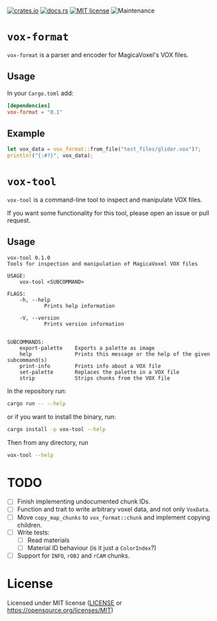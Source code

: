 [![crates.io](https://img.shields.io/crates/v/vox-format.svg)](https://crates.io/crates/vox-format)
[![docs.rs](https://docs.rs/vox-format/badge.svg)](https://docs.rs/vox-format)
[![MIT license](https://img.shields.io/badge/license-MIT-brightgreen)](https://opensource.org/licenses/MIT)
![Maintenance](https://img.shields.io/badge/maintenance-experimental-blue.svg)

# `vox-format`

`vox-format` is a parser and encoder for MagicaVoxel's VOX files.

## Usage

In your `Cargo.toml` add:

```toml
[dependencies]
vox-format = "0.1"
```

## Example

```rust
let vox_data = vox_format::from_file("test_files/glider.vox")?;
println!("{:#?}", vox_data);
```

# `vox-tool`

`vox-tool` is a command-line tool to inspect and manipulate VOX files.

If you want some functionality for this tool, please open an issue or pull request.

## Usage

```
vox-tool 0.1.0
Tools for inspection and manipulation of MagicaVoxel VOX files

USAGE:
    vox-tool <SUBCOMMAND>

FLAGS:
    -h, --help
            Prints help information

    -V, --version
            Prints version information


SUBCOMMANDS:
    export-palette    Exports a palette as image
    help              Prints this message or the help of the given subcommand(s)
    print-info        Prints info about a VOX file
    set-palette       Replaces the palette in a VOX file
    strip             Strips chunks from the VOX file
```


In the repository run:

```sh
cargo run -- --help
```

or if you want to install the binary, run:

```sh
cargo install -p vox-tool --help
```

Then from any directory, run

```sh
vox-tool --help
```

# TODO

 - [ ] Finish implementing undocumented chunk IDs.
 - [ ] Function and trait to write arbitrary voxel data, and not only `VoxData`.
 - [ ] Move `copy_map_chunks` to `vox_format::chunk` and implement copying children.
 - [ ] Write tests:
   - [ ] Read materials
   - [ ] Material ID behaviour (is it just a `ColorIndex`?)
 - [ ] Support for `INFO`, `rOBJ` and `rCAM` chunks.

# License

Licensed under MIT license ([LICENSE](LICENSE) or https://opensource.org/licenses/MIT)
